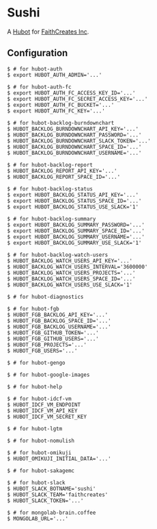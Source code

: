 # Sushi

A [Hubot][hubot] for [FaithCreates Inc][faithcreates].

## Configuration

    $ # for hubot-auth
    $ export HUBOT_AUTH_ADMIN='...'

    $ # for hubot-auth-fc
    $ export HUBOT_AUTH_FC_ACCESS_KEY_ID='...'
    $ export HUBOT_AUTH_FC_SECRET_ACCESS_KEY='...'
    $ export HUBOT_AUTH_FC_BUCKET='...'
    $ export HUBOT_AUTH_FC_KEY='...'

    $ # for hubot-backlog-burndownchart
    $ HUBOT_BACKLOG_BURNDOWNCHART_API_KEY='...'
    $ HUBOT_BACKLOG_BURNDOWNCHART_PASSWORD='...'
    $ HUBOT_BACKLOG_BURNDOWNCHART_SLACK_TOKEN='...'
    $ HUBOT_BACKLOG_BURNDOWNCHART_SPACE_ID='...'
    $ HUBOT_BACKLOG_BURNDOWNCHART_USERNAME='...'

    $ # for hubot-backlog-report
    $ HUBOT_BACKLOG_REPORT_API_KEY='...'
    $ HUBOT_BACKLOG_REPORT_SPACE_ID='...'

    $ # for hubot-backlog-status
    $ export HUBOT_BACKLOG_STATUS_API_KEY='...'
    $ export HUBOT_BACKLOG_STATUS_SPACE_ID='...'
    $ export HUBOT_BACKLOG_STATUS_USE_SLACK='1'

    $ # for hubot-backlog-summary
    $ export HUBOT_BACKLOG_SUMMARY_PASSWORD='...'
    $ export HUBOT_BACKLOG_SUMMARY_SPACE_ID='...'
    $ export HUBOT_BACKLOG_SUMMARY_USERNAME='...'
    $ export HUBOT_BACKLOG_SUMMARY_USE_SLACK='1'

    $ # for hubot-backlog-watch-users
    $ HUBOT_BACKLOG_WATCH_USERS_API_KEY='...'
    $ HUBOT_BACKLOG_WATCH_USERS_INTERVAL='3600000'
    $ HUBOT_BACKLOG_WATCH_USERS_PROJECTS='...'
    $ HUBOT_BACKLOG_WATCH_USERS_SPACE_ID='...'
    $ HUBOT_BACKLOG_WATCH_USERS_USE_SLACK='1'

    $ # for hubot-diagnostics

    $ # for hubot-fgb
    $ HUBOT_FGB_BACKLOG_API_KEY='...'
    $ HUBOT_FGB_BACKLOG_SPACE_ID='...'
    $ HUBOT_FGB_BACKLOG_USERNAME='...'
    $ HUBOT_FGB_GITHUB_TOKEN='...'
    $ HUBOT_FGB_GITHUB_USERS='...'
    $ HUBOT_FGB_PROJECTS='...'
    $ HUBOT_FGB_USERS='...'

    $ # for hubot-gengo

    $ # for hubot-google-images

    $ # for hubot-help

    $ # for hubot-idcf-vm
    $ HUBOT_IDCF_VM_ENDPOINT
    $ HUBOT_IDCF_VM_API_KEY
    $ HUBOT_IDCF_VM_SECRET_KEY

    $ # for hubot-lgtm

    $ # for hubot-nomulish

    $ # for hubot-omikuji
    $ HUBOT_OMIKUJI_INITIAL_DATA='...'

    $ # for hubot-sakagemc

    $ # for hubot-slack
    $ HUBOT_SLACK_BOTNAME='sushi'
    $ HUBOT_SLACK_TEAM='faithcreates'
    $ HUBOT_SLACK_TOKEN='...'

    $ # for mongolab-brain.coffee
    $ MONGOLAB_URL='...'

[hubot]: https://hubot.github.com/
[faithcreates]: http://www.faithcreates.co.jp/
